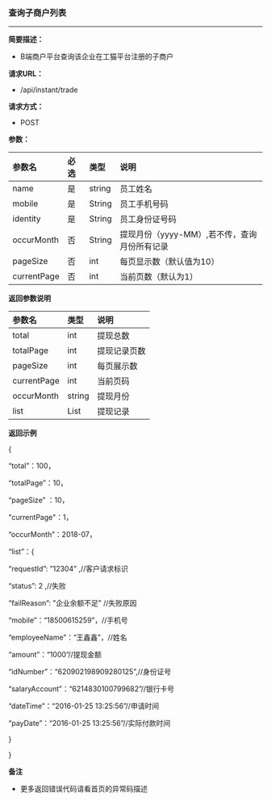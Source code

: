 ### 查询子商户列表

---

**简要描述：**

* B端商户平台查询该企业在工猫平台注册的子商户

**请求URL：**

* /api/instant/trade

**请求方式：**

* POST

**参数：**

| 参数名 | 必选 | 类型 | 说明 |
| :--- | :--- | :--- | :--- |
| name | 是 | string | 员工姓名 |
| mobile | 是 | String | 员工手机号码 |
| identity | 是 | String | 员工身份证号码 |
| occurMonth | 否 | String | 提现月份（yyyy-MM）,若不传，查询月份所有记录 |
| pageSize | 否 | int | 每页显示数（默认值为10） |
| currentPage | 否 | int | 当前页数（默认为1） |

**返回参数说明**

| 参数名 | 类型 | 说明 |
| :--- | :--- | :--- |
| total | int | 提现总数 |
| totalPage | int | 提现记录页数 |
| pageSize | int | 每页展示数 |
| currentPage | int | 当前页码 |
| occurMonth | string | 提现月份 |
| list | List | 提现记录 |

**返回示例**

{

“total”：100，

“totalPage”：10，

“pageSize” ：10，

"currentPage"：1，

“occurMonth”：2018-07，

“list”：{

“requestId”: ”12304” ,//客户请求标识

“status”: 2 ,//失败

“failReason”: ”企业余额不足” //失败原因

“mobile”：“18500615259”，//手机号

“employeeName”：“王鑫鑫”，//姓名

“amount”：“1000”//提现金额

“idNumber”：“620902198909280125”,//身份证号

“salaryAccount”：“6214830100799682”//银行卡号

“dateTime”：“2016-01-25 13:25:56”//申请时间

“payDate”：“2016-01-25 13:25:56”//实际付款时间

}

}

**备注**

* 更多返回错误代码请看首页的异常码描述



